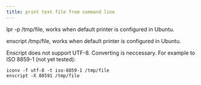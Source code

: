```yaml
---
title: print text file from command line
---
```


lpr -p /tmp/file, works when default printer is configured in Ubuntu.

enscript /tmp/file, works when default printer is configured in Ubuntu.

Enscript does not support UTF-8. Converting is neccessary. For example to ISO 8859-1 (not yet tested):

```
iconv -f utf-8 -t iso-8859-1 /tmp/file
enscript -X 88591 /tmp/file
```
